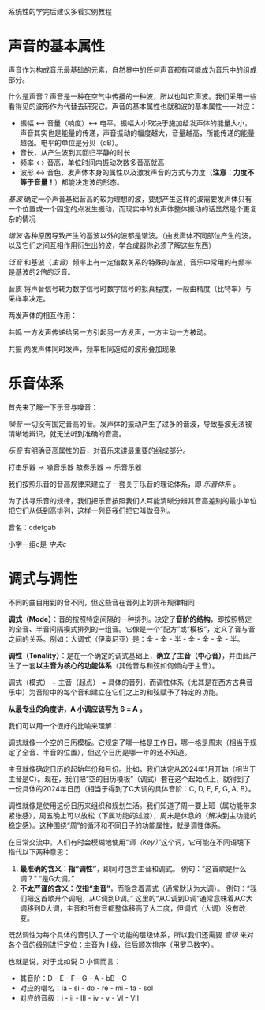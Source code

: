 系统性的学完后建议多看实例教程

# 声音的基本属性

声音作为构成音乐最基础的元素，自然界中的任何声音都有可能成为音乐中的组成部分。

什么是声音？声音是一种在空气中传播的一种波，所以也叫它声波。我们采用一些看得见的波形作为代替去研究它。声音的基本属性也就和波的基本属性一一对应：

- 振幅 <-> 音量（响度）<-> 电平，振幅大小取决于施加给发声体的能量大小，声音其实也是能量的传递，声音振动的幅度越大，音量越高，所能传递的能量越强。电平的单位是分贝（dB）。
- 音长，从产生波到其回归平静的时长
- 频率 <-> 音高，单位时间内振动次数多音高就高
- 波形 <-> 音色，发声体本身的属性以及激发声音的方式与力度（**注意：力度不等于音量！**）都能决定波的形态。

*基波*
	确定一个声音基础音高的较为理想的波，要想产生这样的波需要发声体只有一个位置或一个固定的点发生振动，而现实中的发声体整体振动的话显然是个更复杂的情况

*谐波*
	各种原因导致产生的基波以外的波都是谐波。（由发声体不同部位产生的波，以及它们之间互相作用衍生出的波，学合成器你必须了解这些东西）

*泛音*
	和基波（*主音*）频率上有一定倍数关系的特殊的谐波，音乐中常用的有频率是基波的2倍的泛音。

音质
	将声音信号转为数字信号时数字信号的拟真程度，一般由精度（比特率）与采样率决定。

两发声体的相互作用：

共鸣
	一方发声传递给另一方引起另一方发声，一方主动一方被动。

共振
	两发声体同时发声，频率相同造成的波形叠加现象

# 乐音体系

首先来了解一下乐音与噪音：

*噪音*
	一切没有固定音高的音。发声体的振动产生了过多的谐波，导致基波无法被清晰地辨识，就无法听到准确的音高。

*乐音*
	有明确音高属性的音，对音乐来讲最重要的组成部分。

打击乐器 -> 噪音乐器
敲奏乐器 -> 乐音乐器

我们按照乐音的音高规律来建立了一套关于乐音的理论体系，即 *乐音体系* 。

为了找寻乐音的规律，我们把乐音按照我们人耳能清晰分辨其音高差别的最小单位把它们从低到高排列，这样一列音我们把它叫做音列。

音名：cdefgab

小字一组c是 *中央c*

# 调式与调性

不同的曲目用到的音不同，但这些音在音列上的排布规律相同

**调式（Mode）**：音的按照特定间隔的一种排列。决定了**音阶的结构**，即按照特定的全音、半音间隔模式排列的一组音。它像是一个“配方”或“模板”，定义了音与音之间的关系。例如：大调式（伊奥尼亚）是：全 - 全 - 半 - 全 - 全 - 全 - 半。

**调性（Tonality）**：是在一个确定的调式基础上，**确立了主音（中心音）**，并由此产生了一套**以主音为核心的功能体系**（其他音与和弦如何倾向于主音）。

调式（模式） + 主音（起点） = 具体的音列，而调性体系（尤其是在西方古典音乐中）为音阶中的每个音和建立在它们之上的和弦赋予了特定的功能。

**从最专业的角度讲，A 小调应该写为 6 = A 。**

我们可以用一个很好的比喻来理解：

调式就像一个空的日历模板。它规定了哪一格是工作日，哪一格是周末（相当于规定了全音、半音的位置），但这个日历是哪一年的还不知道。

主音就像确定日历的起始年份和月份。比如，我们决定从2024年1月开始（相当于主音是C）。现在，我们把“空的日历模板”（调式）套在这个起始点上，就得到了一份具体的2024年日历（相当于得到了C大调的具体音阶：C, D, E, F, G, A, B）。

调性就像是使用这份日历来组织和规划生活。我们知道了周一要上班（属功能带来紧张感），周五晚上可以放松（下属功能的过渡），周末是休息的（解决到主功能的稳定感）。这种围绕“周”的循环和不同日子的功能属性，就是调性体系。

在日常交流中，人们有时会模糊地使用“*调（Key）*”这个词，它可能在不同语境下指代以下两种意思：

1. **最准确的含义：指“调性”**，即同时包含主音和调式。
	例句：“这首歌是什么调？” “是G大调。”
2. **不太严谨的含义：仅指“主音”**，而隐含着调式（通常默认为大调）。
	例句：“我们把这首歌升个调吧，从C调到D调。”
	这里的“从C调到D调”通常意味着从C大调移到D大调，主音和所有音都整体移高了大二度，但调式（大调）没有改变。

既然调性为每个具体的音引入了一个功能的层级体系，所以我们还需要 *音级* 来对各个音的级别进行定位：主音为 I 级，往后顺次排序（用罗马数字）。

也就是说，对于比如说 D 小调而言：

- 其音阶：D - E - F - G - A - bB - C
- 对应的唱名：la - si - do - re - mi - fa - sol
- 对应的音级：i - ii - III - iv - v - VI - VII